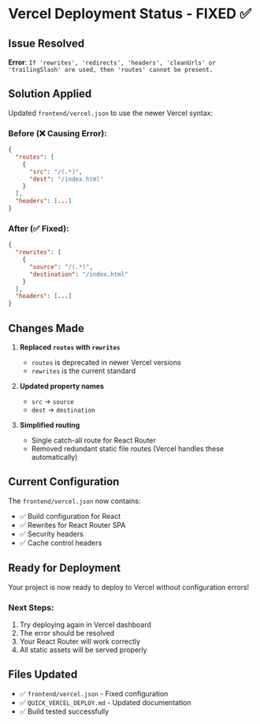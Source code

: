 # Vercel Deployment Status - FIXED ✅

## Issue Resolved

**Error**: `If 'rewrites', 'redirects', 'headers', 'cleanUrls' or 'trailingSlash' are used, then 'routes' cannot be present.`

## Solution Applied

Updated `frontend/vercel.json` to use the newer Vercel syntax:

### Before (❌ Causing Error):

```json
{
  "routes": [
    {
      "src": "/(.*)",
      "dest": "/index.html"
    }
  ],
  "headers": [...]
}
```

### After (✅ Fixed):

```json
{
  "rewrites": [
    {
      "source": "/(.*)",
      "destination": "/index.html"
    }
  ],
  "headers": [...]
}
```

## Changes Made

1. **Replaced `routes` with `rewrites`**

   - `routes` is deprecated in newer Vercel versions
   - `rewrites` is the current standard

2. **Updated property names**

   - `src` → `source`
   - `dest` → `destination`

3. **Simplified routing**
   - Single catch-all route for React Router
   - Removed redundant static file routes (Vercel handles these automatically)

## Current Configuration

The `frontend/vercel.json` now contains:

- ✅ Build configuration for React
- ✅ Rewrites for React Router SPA
- ✅ Security headers
- ✅ Cache control headers

## Ready for Deployment

Your project is now ready to deploy to Vercel without configuration errors!

### Next Steps:

1. Try deploying again in Vercel dashboard
2. The error should be resolved
3. Your React Router will work correctly
4. All static assets will be served properly

## Files Updated

- ✅ `frontend/vercel.json` - Fixed configuration
- ✅ `QUICK_VERCEL_DEPLOY.md` - Updated documentation
- ✅ Build tested successfully
